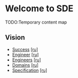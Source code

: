 # Welcome to SDE

TODO:Temporary content map

## Vision
* [Success](/vision/success) [[ru]](/ru/vision/success)
* [Engineer](/vision/engineer) [[ru]](/ru/vision/engineer)
* [Engineers](/vision/engineers) [[ru]](/ru/vision/engineers)
* [Domains](/vision/domains) [[ru]](/ru/vision/domains)
* [Specification](/vision/specification) [[ru]](/ru/vision/specification)
